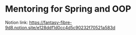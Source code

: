 # Mentoring for Spring and OOP
Notion link: https://fantasy-fibre-9d8.notion.site/e128ddf1d0cc4d5c90232f70521a583d
